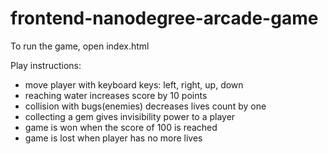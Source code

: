 frontend-nanodegree-arcade-game
===============================

To run the game, open index.html

Play instructions:
- move player with keyboard keys: left, right, up, down
- reaching water increases score by 10 points
- collision with bugs(enemies) decreases lives count by one
- collecting a gem gives invisibility power to a player
- game is won when the score of 100 is reached
- game is lost when player has no more lives
